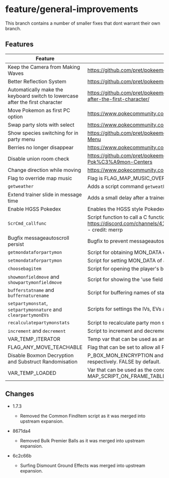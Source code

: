 # feature/general-improvements

This branch contains a number of smaller fixes that dont warrant their own branch.

## Features

| Feature | Link/Description |
|---|------|
| Keep the Camera from Making Waves     | https://github.com/pret/pokeemerald/wiki/Keep-the-Camera-from-Making-Waves
| Better Reflection System              | https://github.com/pret/pokeemerald/wiki/Reflections
| Automatically make the keyboard switch to lowercase after the first character | https://github.com/pret/pokeemerald/wiki/Automatically-make-the-keyboard-switch-to-lowercase-after-the-first-character/
| Move Pokemon as first PC option       | https://www.pokecommunity.com/showpost.php?p=10065761
| Swap party slots with select          | https://www.pokecommunity.com/showpost.php?p=10420662
| Show species switching for in party menu | https://github.com/pret/pokeemerald/wiki/Show-Species-That-You're-Switching-For-in-the-Party-Menu
| Berries no longer disappear           | https://www.pokecommunity.com/showpost.php?p=10142996&postcount=63
| Disable union room check              | https://github.com/pret/pokeemerald/wiki/Disabling-Union-Room-check-when-entering-Pok%C3%A9mon-Centers
| Change direction while moving         | https://www.pokecommunity.com/showpost.php?p=10402610
| Flag to override map music            | Flag is FLAG_MAP_MUSIC_OVERRIDE and var is VAR_MAP_MUSIC_OVERRIDE.
| `getweather`                          | Adds a script command `getweather` which stores the current weather in VAR_RESULT.
| Extend trainer slide in message time  | Adds a small delay after a trainer slide in message.
| Enable HGSS Pokedex                   | Enables the HGSS style Pokedex by default.
| `ScrCmd_callfunc`                     | Script function to call a C function with a number of arguments. https://discord.com/channels/419213663107416084/419214240277200898/1168386523163525160  - credit: merrp
| Bugfix messageautoscroll persist      | Bugfix to prevent messageautoscroll from persisting after its use.
| `getmondataforpartymon`               | Script for obtaining MON_DATA of a party pokemon.
| `setmondataforpartymon`               | Script for setting MON_DATA of a party pokemon.
| `choosebagitem`                       | Script for opening the player's bag and choosing an item with customisable parameters.
| `showmonfieldmove` and `showpartymonfieldmove`    | Script for showing the 'use field move' animation (such as when using Cut or Rock Smash).
| `bufferstatname` and `buffernaturename`           | Script for buffering names of stats or natures to string vars.
| `setpartymonstat`, `setpartymonnature` and `clearpartymonEVs` | Scripts for settings the IVs, EVs and nature of a party mon.
| `recalculatepartymonstats`            | Script to recalculate party mon stats on the fly out of battle.
| `increment` and `decrement`           | Script to increment and decrement vars.
| VAR_TEMP_ITERATOR                     | Temp var that can be used as an iterator in combination with increment or decrement in script while loops.
| FLAG_ANY_MOVE_TEACHABLE               | Flag that can be set to allow all Pokemon to learn any move via tutor, TM, etc.
| Disable Boxmon Decryption and Substruct Randomisation | P_BOX_MON_ENCRYPTION and P_BOX_MON_SUBSTRUCT_RANDOMIZATION config options disable these respectively. FALSE by default.
| VAR_TEMP_LOADED                       | Var that can be used as the condition for executing on-load script events using MAP_SCRIPT_ON_FRAME_TABLE.

## Changes

- 1.7.3
    - Removed the Common FindItem script as it was merged into upstream expansion.
    
- 8671da4
    - Removed Bulk Premier Balls as it was merged into upstream expansion.

- 6c2c66b
    - Surfing Dismount Ground Effects was merged into upstream expansion.